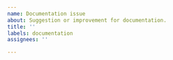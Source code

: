 ```yaml
---
name: Documentation issue
about: Suggestion or improvement for documentation.
title: ''
labels: documentation
assignees: ''

---
```



